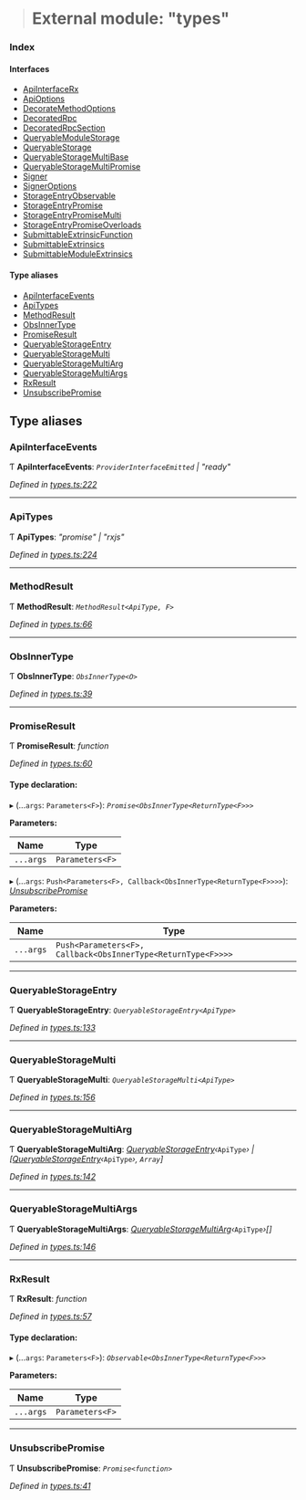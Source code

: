 > # External module: "types"

### Index

#### Interfaces

* [ApiInterfaceRx](../interfaces/_types_.apiinterfacerx.md)
* [ApiOptions](../interfaces/_types_.apioptions.md)
* [DecorateMethodOptions](../interfaces/_types_.decoratemethodoptions.md)
* [DecoratedRpc](../interfaces/_types_.decoratedrpc.md)
* [DecoratedRpcSection](../interfaces/_types_.decoratedrpcsection.md)
* [QueryableModuleStorage](../interfaces/_types_.queryablemodulestorage.md)
* [QueryableStorage](../interfaces/_types_.queryablestorage.md)
* [QueryableStorageMultiBase](../interfaces/_types_.queryablestoragemultibase.md)
* [QueryableStorageMultiPromise](../interfaces/_types_.queryablestoragemultipromise.md)
* [Signer](../interfaces/_types_.signer.md)
* [SignerOptions](../interfaces/_types_.signeroptions.md)
* [StorageEntryObservable](../interfaces/_types_.storageentryobservable.md)
* [StorageEntryPromise](../interfaces/_types_.storageentrypromise.md)
* [StorageEntryPromiseMulti](../interfaces/_types_.storageentrypromisemulti.md)
* [StorageEntryPromiseOverloads](../interfaces/_types_.storageentrypromiseoverloads.md)
* [SubmittableExtrinsicFunction](../interfaces/_types_.submittableextrinsicfunction.md)
* [SubmittableExtrinsics](../interfaces/_types_.submittableextrinsics.md)
* [SubmittableModuleExtrinsics](../interfaces/_types_.submittablemoduleextrinsics.md)

#### Type aliases

* [ApiInterfaceEvents](_types_.md#apiinterfaceevents)
* [ApiTypes](_types_.md#apitypes)
* [MethodResult](_types_.md#methodresult)
* [ObsInnerType](_types_.md#obsinnertype)
* [PromiseResult](_types_.md#promiseresult)
* [QueryableStorageEntry](_types_.md#queryablestorageentry)
* [QueryableStorageMulti](_types_.md#queryablestoragemulti)
* [QueryableStorageMultiArg](_types_.md#queryablestoragemultiarg)
* [QueryableStorageMultiArgs](_types_.md#queryablestoragemultiargs)
* [RxResult](_types_.md#rxresult)
* [UnsubscribePromise](_types_.md#unsubscribepromise)

## Type aliases

###  ApiInterfaceEvents

Ƭ **ApiInterfaceEvents**: *`ProviderInterfaceEmitted` | "ready"*

*Defined in [types.ts:222](https://github.com/polkadot-js/api/blob/ff69c43/packages/api/src/types.ts#L222)*

___

###  ApiTypes

Ƭ **ApiTypes**: *"promise" | "rxjs"*

*Defined in [types.ts:224](https://github.com/polkadot-js/api/blob/ff69c43/packages/api/src/types.ts#L224)*

___

###  MethodResult

Ƭ **MethodResult**: *`MethodResult<ApiType, F>`*

*Defined in [types.ts:66](https://github.com/polkadot-js/api/blob/ff69c43/packages/api/src/types.ts#L66)*

___

###  ObsInnerType

Ƭ **ObsInnerType**: *`ObsInnerType<O>`*

*Defined in [types.ts:39](https://github.com/polkadot-js/api/blob/ff69c43/packages/api/src/types.ts#L39)*

___

###  PromiseResult

Ƭ **PromiseResult**: *function*

*Defined in [types.ts:60](https://github.com/polkadot-js/api/blob/ff69c43/packages/api/src/types.ts#L60)*

#### Type declaration:

▸ (...`args`: `Parameters<F>`): *`Promise<ObsInnerType<ReturnType<F>>>`*

**Parameters:**

Name | Type |
------ | ------ |
`...args` | `Parameters<F>` |

▸ (...`args`: `Push<Parameters<F>, Callback<ObsInnerType<ReturnType<F>>>>`): *[UnsubscribePromise](_types_.md#unsubscribepromise)*

**Parameters:**

Name | Type |
------ | ------ |
`...args` | `Push<Parameters<F>, Callback<ObsInnerType<ReturnType<F>>>>` |

___

###  QueryableStorageEntry

Ƭ **QueryableStorageEntry**: *`QueryableStorageEntry<ApiType>`*

*Defined in [types.ts:133](https://github.com/polkadot-js/api/blob/ff69c43/packages/api/src/types.ts#L133)*

___

###  QueryableStorageMulti

Ƭ **QueryableStorageMulti**: *`QueryableStorageMulti<ApiType>`*

*Defined in [types.ts:156](https://github.com/polkadot-js/api/blob/ff69c43/packages/api/src/types.ts#L156)*

___

###  QueryableStorageMultiArg

Ƭ **QueryableStorageMultiArg**: *[QueryableStorageEntry](_types_.md#queryablestorageentry)‹*`ApiType`*› | [[QueryableStorageEntry](_types_.md#queryablestorageentry)‹*`ApiType`*›, `Array`]*

*Defined in [types.ts:142](https://github.com/polkadot-js/api/blob/ff69c43/packages/api/src/types.ts#L142)*

___

###  QueryableStorageMultiArgs

Ƭ **QueryableStorageMultiArgs**: *[QueryableStorageMultiArg](_types_.md#queryablestoragemultiarg)‹*`ApiType`*›[]*

*Defined in [types.ts:146](https://github.com/polkadot-js/api/blob/ff69c43/packages/api/src/types.ts#L146)*

___

###  RxResult

Ƭ **RxResult**: *function*

*Defined in [types.ts:57](https://github.com/polkadot-js/api/blob/ff69c43/packages/api/src/types.ts#L57)*

#### Type declaration:

▸ (...`args`: `Parameters<F>`): *`Observable<ObsInnerType<ReturnType<F>>>`*

**Parameters:**

Name | Type |
------ | ------ |
`...args` | `Parameters<F>` |

___

###  UnsubscribePromise

Ƭ **UnsubscribePromise**: *`Promise<function>`*

*Defined in [types.ts:41](https://github.com/polkadot-js/api/blob/ff69c43/packages/api/src/types.ts#L41)*